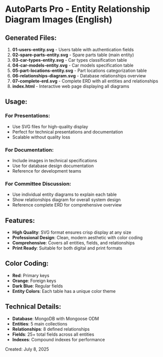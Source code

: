 # AutoParts Pro - Entity Relationship Diagram Images (English)

## Generated Files:

1. **01-users-entity.svg** - Users table with authentication fields
2. **02-spare-parts-entity.svg** - Spare parts table (main entity)
3. **03-car-types-entity.svg** - Car types classification table
4. **04-car-models-entity.svg** - Car models specification table
5. **05-part-locations-entity.svg** - Part locations categorization table
6. **06-relationships-diagram.svg** - Database relationships overview
7. **07-complete-erd.svg** - Complete ERD with all entities and relationships
8. **index.html** - Interactive web page displaying all diagrams

## Usage:

### For Presentations:
- Use SVG files for high-quality display
- Perfect for technical presentations and documentation
- Scalable without quality loss

### For Documentation:
- Include images in technical specifications
- Use for database design documentation
- Reference for development teams

### For Committee Discussion:
- Use individual entity diagrams to explain each table
- Show relationships diagram for overall system design
- Reference complete ERD for comprehensive overview

## Features:

- **High Quality**: SVG format ensures crisp display at any size
- **Professional Design**: Clean, modern aesthetic with color coding
- **Comprehensive**: Covers all entities, fields, and relationships
- **Print Ready**: Suitable for both digital and print formats

## Color Coding:

- **Red**: Primary keys
- **Orange**: Foreign keys
- **Dark Blue**: Regular fields
- **Entity Colors**: Each table has a unique color theme

## Technical Details:

- **Database**: MongoDB with Mongoose ODM
- **Entities**: 5 main collections
- **Relationships**: 8 defined relationships
- **Fields**: 25+ total fields across all entities
- **Indexes**: Compound indexes for performance

Created: July 8, 2025